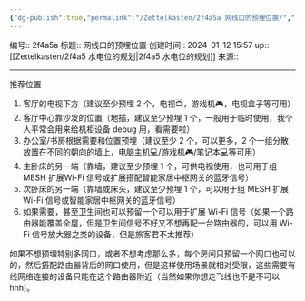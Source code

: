 ```yaml
---
{"dg-publish":true,"permalink":"/Zettelkasten/2f4a5a 网线口的预埋位置/","dgPassFrontmatter":true}
---
```


编号:: 2f4a5a
标题:: 网线口的预埋位置
创建时间:: 2024-01-12 15:57
up:: [[Zettelkasten/2f4a5 水电位的规划\|2f4a5 水电位的规划]]
来源:: 

---
推荐位置
1. 客厅的电视下方（建议至少预埋 2 个，电视📺，游戏机🎮，电视盒子等可用）
2. 客厅中心靠沙发的位置（地插，建议至少预埋 1 个，一般用于临时使用，我个人平常会用来给机柜设备 debug 用，看需要啦）
3. 办公室/书房根据需要和位置预埋（建议至少 2 个，可以更多，2 个一组分散放置在不同的朝向的墙上，电脑主机💻/游戏机🎮/笔记本💻等可用）
4. 主卧床的另一端（靠墙，建议至少预埋 1 个，可供电视使用，也可用于组 MESH 扩展Wi-Fi 信号或扩展搭配智能家居中枢网关的蓝牙信号）
5. 次卧床的另一端（靠墙或床头，建议至少预埋 1 个，可以用于组 MESH 扩展Wi-Fi 信号或智能家居中枢网关的蓝牙信号）
6. 如果需要，甚至卫生间也可以预留一个可以用于扩展 Wi-Fi 信号（如果一个路由器能覆盖全屋，但是卫生间信号不好又不想再配一台路由器的，可以用 Wi-Fi 信号放大器之类的设备，但是旅客君不太推荐）

如果不想预埋特别多网口，或者不想考虑那么多，每个房间只预留一个网口也可以的，然后搭配路由器背后的网口使用，但是这样使用场景就相对受限，这些需要有线网络连接的设备只能在这个路由器附近（当然如果你想走飞线也不是不可以 hhh)。 ​